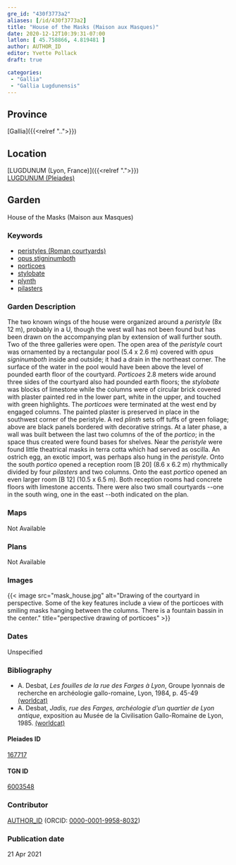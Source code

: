 ```yaml
---
gre_id: "430f3773a2"
aliases: [/id/430f3773a2]
title: "House of the Masks (Maison aux Masques)"
date: 2020-12-12T10:39:31-07:00
latlon: [ 45.758866, 4.819481 ]
author: AUTHOR_ID
editor: Yvette Pollack
draft: true

categories:
 - "Gallia"
 - "Gallia Lugdunensis"
---
```


## Province
[Gallia]({{<relref "..">}})

## Location

[LUGDUNUM (Lyon, France)]({{<relref ".">}}) \
[LUGDUNUM (Pleiades)](https://pleiades.stoa.org/places/167717)

<!--### Location Description-->

<!-- LEAVE THIS BLANK FOR NOW -->

<!--## Sublocation-->

<!--
[AREA WITHIN LOCATION, LIKE “PALATINE HILL”](GEOREFERENCE LINK)
A sublocation is any area larger than an individual garden, but located within a location. I would always try to include a link to a controlled vocabulary here if possible. This ID may well be different from the Garden ID, e.g., Pompeii versus a Garden in one of the houses which has its own Pleiades ID.
-->

<!--### Sublocation Description-->

<!-- DESCRIPTION -->

## Garden
House of the Masks (Maison aux Masques)

### Keywords
- [peristyles (Roman courtyards)](http://vocab.getty.edu/page/aat/300080971)
- [opus stigninumboth](http://vocab.getty.edu/page/aat/300379969)
- [porticoes](http://vocab.getty.edu/page/aat/300004145)
- [stylobate](http://vocab.getty.edu/page/aat/300000986)
- [plynth](http://vocab.getty.edu/page/aat/300001749)
- [pilasters](http://vocab.getty.edu/page/aat/300002737)

### Garden Description
The two known wings of the house were organized around a *peristyle* (8x 12 m), probably in a U, though the west wall has not been found but has been drawn on the accompanying plan by extension of wall further south. Two of the three galleries were open. The open area of the *peristyle* court was ornamented by a rectangular pool (5.4 x 2.6 m) covered with *opus signinumboth* inside and outside; it had a drain in the northeast corner. The surface of the water in the pool would have been above the level of pounded earth floor of the courtyard. *Porticoes* 2.8 meters wide around three sides of the courtyard also had pounded earth floors; the *stylobate* was blocks of limestone while the columns were of circular brick covered with plaster painted red in the lower part, white in the upper, and touched with green highlights. The *porticoes* were terminated at the west end by engaged columns. The painted plaster is preserved in place in the southwest corner of the peristyle. A red *plinth* sets off tuffs of green foliage; above are black panels bordered with decorative strings. At a later phase, a wall was built between the last two columns of the of the *portico*; in the space thus created were found bases for shelves. Near the *peristyle* were found little theatrical masks in terra cotta which had served as oscilla. An ostrich egg, an exotic import, was perhaps also hung in the *peristyle*. Onto the south *portico* opened a reception room [B 20] (8.6 x 6.2 m) rhythmically divided by four *pilasters* and two columns. Onto the east *portico* opened an even larger room [B 12] (10.5 x 6.5 m). Both reception rooms had concrete floors with limestone accents. There were also two small courtyards --one in the south wing, one in the east --both indicated on the plan.

### Maps

Not Available

### Plans

Not Available

### Images

{{< image src="mask_house.jpg" alt="Drawing of the courtyard in perspective. Some of the key features include a view of the porticoes with smiling masks hanging between the columns. There is a fountain bassin in the center." title="perspective drawing of porticoes" >}}

### Dates
Unspecified

### Bibliography
- A.  Desbat, *Les  fouilles  de  la  rue  des  Farges  à  Lyon*, Groupe  lyonnais  de recherche en archéologie gallo-romaine, Lyon, 1984, p. 45-49 [(worldcat)](http://www.worldcat.org/oclc/406719832)
- A. Desbat, *Jadis, rue des Farges, archéologie  d’un  quartier  de  Lyon  antique*,  exposition  au  Musée  de  la  Civilisation  Gallo-Romaine de Lyon, 1985.  [(worldcat)](http://www.worldcat.org/oclc/24275953)

<!--#### Periodo ID-->

<!-- [PERIODO_ID](https://pleiades.stoa.org/places/PLEIADES_ID) -->

#### Pleiades ID

[167717](https://pleiades.stoa.org/places/167717)

#### TGN ID
[6003548](http://vocab.getty.edu/page/tgn/6003548)

### Contributor
[AUTHOR_ID](link) (ORCID: [0000-0001-9958-8032](https://orcid.org/0000-0001-9958-8032))

### Publication date

21 Apr 2021

<!--### Related articles-->

<!-- Links to other related articles. Leave blank for now -->